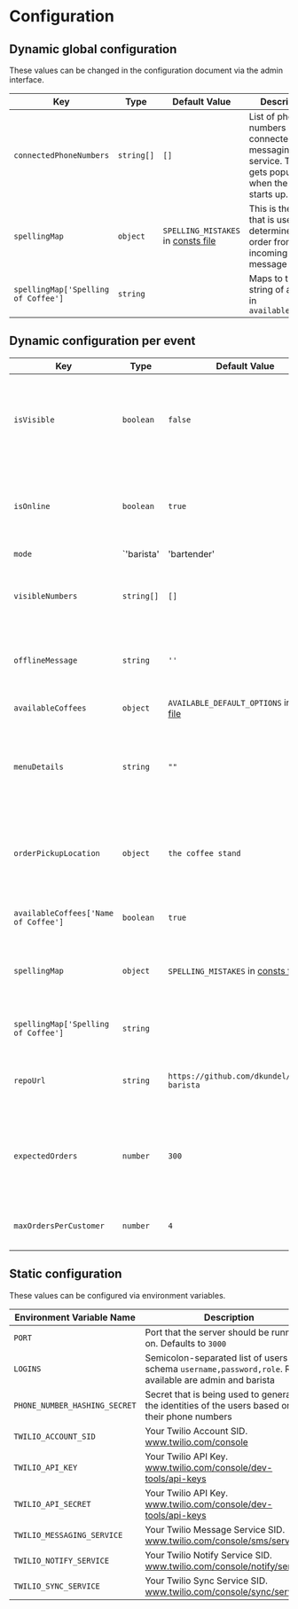 # Configuration

## Dynamic global configuration

These values can be changed in the configuration document via the admin interface.

| Key                                 | Type       | Default Value                        | Description                                                                                              |
| ----------------------------------- | ---------- | ------------------------------------ | -------------------------------------------------------------------------------------------------------- |
| `connectedPhoneNumbers`             | `string[]` | `[]`                                 | List of phone numbers connected to the messaging service. This gets populated when the server starts up. |
| `spellingMap`                       | `object`   | `SPELLING_MISTAKES` in [consts file] | This is the map that is used to determine the order from the incoming message                            |
| `spellingMap['Spelling of Coffee']` | `string`   |                                      | Maps to the string of a value in `availableCoffees`                                                      |

## Dynamic configuration per event

| Key                                  | Type                      | Default Value                                | Description                                                                                                               |
| ------------------------------------ | ------------------------- | -------------------------------------------- | ------------------------------------------------------------------------------------------------------------------------- |
| `isVisible`                          | `boolean`                 | `false`                                      | If this is set to `true` and more than one event is visible, the user will be prompted for which event they are ordering. |
| `isOnline`                           | `boolean`                 | `true`                                       | If set to `false` it will return offline messages for incoming messages and don't trigger the classical actions.          |
| `mode`                               | `'barista' | 'bartender' | 'smoothie'` | `'barista'`                                  | Allows you to change the appearance of the kiosk and dashboard view.                                                      |
| `visibleNumbers`                     | `string[]`                | `[]`                                         | List of phone numbers that should be shown on the dashboard and kiosk view.                                               |
| `offlineMessage`                     | `string`                  | `''`                                         | Allows to customize the offline message instead of using the default ones.                                                |
| `availableCoffees`                   | `object`                  | `AVAILABLE_DEFAULT_OPTIONS` in [consts file] | This is a map of coffees available in the system.
| `menuDetails`                   | `string`                  | `""` | Any additional details about the menu that should be displayed on the kiosk (i.e. "Oat and almond milk available".                                                                         |
| `orderPickupLocation`                   | `object`                  | `the coffee stand`                        | A specific location where guests can pick up their coffee. Could be a booth number, or conference hall location.                                                                         |
| `availableCoffees['Name of Coffee']` | `boolean`                 | `true`                                       | If set to `true` this coffee is available.                                                                                |
| `spellingMap`                        | `object`                  | `SPELLING_MISTAKES` in [consts file]         | This is the map that is used to determine the order from the incoming message                                             |
| `spellingMap['Spelling of Coffee']`  | `string`                  |                                              | Maps to the string of a value in `availableCoffees`                                                                       |
| `repoUrl`                            | `string`                  | `https://github.com/dkundel/twilio-barista`  | The link the repo that should be sent in the response messages                                                            |
| `expectedOrders`                     | `number`                  | `300`                                        | Arbitrary number of coffee orders expected. This is used to determine how filled the cup in the dashboard should be.      |
`maxOrdersPerCustomer`                     | `number`                  | `4`                                        | Maximum numbers of orders allowed per customer.      |

## Static configuration

These values can be configured via environment variables.

| Environment Variable Name     | Description                                                                                                     |
| ----------------------------- | --------------------------------------------------------------------------------------------------------------- |
| `PORT`                        | Port that the server should be running on. Defaults to `3000`                                                   |
| `LOGINS`                      | Semicolon-separated list of users in the schema `username,password,role`. Roles available are admin and barista |
| `PHONE_NUMBER_HASHING_SECRET` | Secret that is being used to generate the identities of the users based on their phone numbers                  |
| `TWILIO_ACCOUNT_SID`          | Your Twilio Account SID. www.twilio.com/console                                                                 |
| `TWILIO_API_KEY`              | Your Twilio API Key. www.twilio.com/console/dev-tools/api-keys                                                  |
| `TWILIO_API_SECRET`           | Your Twilio API Key. www.twilio.com/console/dev-tools/api-keys                                                  |
| `TWILIO_MESSAGING_SERVICE`    | Your Twilio Message Service SID. www.twilio.com/console/sms/services                                            |
| `TWILIO_NOTIFY_SERVICE`       | Your Twilio Notify Service SID. www.twilio.com/console/notify/services                                          |
| `TWILIO_SYNC_SERVICE`         | Your Twilio Sync Service SID. www.twilio.com/console/sync/services                                              |

[consts file]: ../shared/consts
